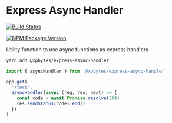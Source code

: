 # Express Async Handler

[![Build Status](https://travis-ci.com/XPBytes/express-async-handler.svg?branch=master)](https://travis-ci.com/XPBytes/express-async-handler)

[![NPM Package Version](https://badge.fury.io/js/@xpbytes%2Fasync-handler.svg)](https://npmjs.org/package/@xpbytes/express-async-handler)

Utility function to use async functions as express handlers

```bash
yarn add @xpbytes/express-async-handler
```

```typescript
import { asyncHandler } from '@xpbytes/express-async-handler'

app.get(
  '/test',
  asyncHandler(async (req, res, next) => {
    const code = await Promise.resolve(204)
    res.sendStatus(code).end()
  })
)
```
